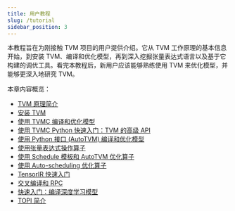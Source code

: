 ```yaml
---
title: 用户教程
slug: /tutorial
sidebar_position: 3
---
```


本教程旨在为刚接触 TVM 项目的用户提供介绍。它从 TVM 工作原理的基本信息开始，到安装 TVM、编译和优化模型，再到深入挖掘张量表达式语言以及基于它构建的调优工具。看完本教程后，新用户应该能够熟练使用 TVM 来优化模型，并能够更深入地研究 TVM。

本章内容概览：

* [TVM 原理简介](user_tutorial/intro)
* [安装 TVM](user_tutorial/install)
* [使用 TVMC 编译和优化模型](user_tutorial/compile)
* [使用 TVMC Python 快速入门：TVM 的高级 API](user_tutorial/tvmc_python)
* [使用 Python 接口 (AutoTVM) 编译和优化模型](user_tutorial/python_AutoTVM)
* [使用张量表达式操作算子](user_tutorial/tensor_expr)
* [使用 Schedule 模板和 AutoTVM 优化算子](user_tutorial/ops_AutoTVM)
* [使用 Auto-scheduling 优化算子](user_tutorial/ops_AutoScheduling)
* [TensorIR 快速入门](user_tutorial/tensorIR)
* [交叉编译和 RPC](user_tutorial/rpc)
* [快速入门：编译深度学习模型](user_tutorial/quick_start)
* [TOPI 简介](user_tutorial/TOPI)
